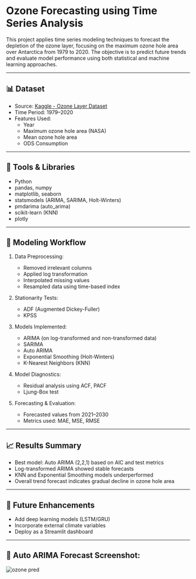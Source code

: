 
# Ozone Forecasting using Time Series Analysis

This project applies time series modeling techniques to forecast the depletion of the ozone layer, focusing on the maximum ozone hole area over Antarctica from 1979 to 2020. The objective is to predict future trends and evaluate model performance using both statistical and machine learning approaches.

---

## 📊 Dataset

- Source: [Kaggle - Ozone Layer Dataset](https://www.kaggle.com/datasets/programmerrdai/ozone-layer)
- Time Period: 1979–2020
- Features Used:
  - Year
  - Maximum ozone hole area (NASA)
  - Mean ozone hole area
  - ODS Consumption

---

## 🔧 Tools & Libraries

- Python 
- pandas, numpy
- matplotlib, seaborn
- statsmodels (ARIMA, SARIMA, Holt-Winters)
- pmdarima (auto_arima)
- scikit-learn (KNN)
- plotly

---

## 🧪 Modeling Workflow

1. Data Preprocessing:
   - Removed irrelevant columns
   - Applied log transformation
   - Interpolated missing values
   - Resampled data using time-based index

2. Stationarity Tests:
   - ADF (Augmented Dickey-Fuller)
   - KPSS

3. Models Implemented:
   - ARIMA (on log-transformed and non-transformed data)
   - SARIMA
   - Auto ARIMA
   - Exponential Smoothing (Holt-Winters)
   - K-Nearest Neighbors (KNN)

4. Model Diagnostics:
   - Residual analysis using ACF, PACF
   - Ljung-Box test

5. Forecasting & Evaluation:
   - Forecasted values from 2021–2030
   - Metrics used: MAE, MSE, RMSE

---

## 📈 Results Summary

- Best model: Auto ARIMA (2,2,1) based on AIC and test metrics
- Log-transformed ARIMA showed stable forecasts
- KNN and Exponential Smoothing models underperformed
- Overall trend forecast indicates gradual decline in ozone hole area

---

## 🚀 Future Enhancements

- Add deep learning models (LSTM/GRU)
- Incorporate external climate variables
- Deploy as a Streamlit dashboard

---

## 📄 Auto ARIMA Forecast Screenshot:
![ozone pred](https://github.com/user-attachments/assets/aeaf0a7b-4e87-4a69-8bfb-66b7987b89b9)


